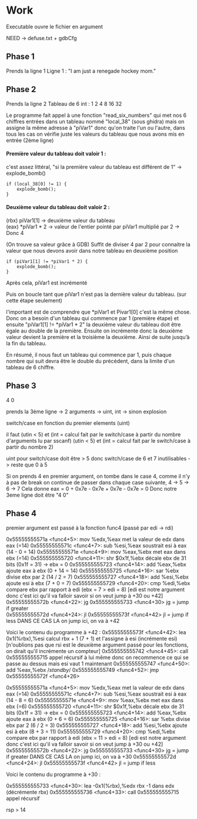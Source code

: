 # Work

Executable ouvre le fichier en argument

NEED -> defuse.txt + gdbCfg

## Phase 1
Prends la ligne 1
Ligne 1 : "I am just a renegade hockey mom."

## Phase 2
Prends la ligne 2
Tableau de 6 int : 1 2 4 8 16 32

Le programme fait appel à une fonction "read_six_numbers" qui met nos 6 chiffres entrées dans un tableau nommé "local_38" (sous ghidra) mais on assigne la même adresse à "piVar1" donc qu'on traite l'un ou l'autre, dans tous les cas on vérifie juste les valeurs du tableau que nous avons mis en entrée (2ème ligne)

#### Première valeur du tableau doit valoir 1 :
c'est assez littéral, "si la première valeur du tableau est différent de 1" -> explode_bomb()
	
	if (local_38[0] != 1) {
		explode_bomb();
	}
	
#### Deuxième valeur du tableau doit valoir 2 :
(rbx) piVar1[1] -> deuxième valeur du tableau    
(eax) *piVar1 * 2 -> valeur de l'entier pointé par piVar1 multiplié par 2 -> Donc 4
 
(On trouve sa valeur grâce à GDB)
Suffit de diviser 4 par 2 pour connaitre la valeur que nous devons avoir dans notre tableau en deuxième position
	
	if (piVar1[1] != *piVar1 * 2) {
		explode_bomb();
	}
	
Après cela, piVar1 est incrémenté
	
Puis on boucle tant que piVar1 n'est pas la dernière valeur du tableau. (sur cette étape seulement)
	
l'important est de comprendre que *piVar1 et Pivar1[0] c'est la même chose. Donc on a besoin d'un tableau qui commence par 1 (première étape) et ensuite "piVar1[1] != *piVar1 * 2" la deuxième valeur du tableau doit être égale au double de la première. Ensuite on incrémente donc la deuxième valeur devient la première et la troisième la deuxième. Ainsi de suite jusqu’à la fin du tableau. 
	
En résumé, il nous faut un tableau qui commence par 1, puis chaque nombre qui suit devra être le double du précédent, dans la limite d'un tableau de 6 chiffre.

## Phase 3

4 0

prends la 3ème ligne -> 2 arguments -> uint, int -> sinon explosion

switch/case en fonction du premier elements (uint)

il faut (utin < 5) et (int = calcul fait par le switch/case à partir du nombre d'arguments lu par sscanf)
	(utin < 5) et (int = calcul fait par le switch/case à partir du nombre 2)

 uint pour switch/case doit être > 5 donc switch/case de 6 et 7 inutilisables -> reste que 0 à 5

Si on prends 4 en premier argument, on tombe dans le case 4, comme il n'y à pas de break on continue de passer dans chaque case suivante, 4 -> 5 -> 6 -> 7
Cela donne eax = 0 + 0x7e - 0x7e + 0x7e - 0x7e = 0
Donc notre 3eme ligne doit être "4 0"
 
## Phase 4

premier argument est passé à la fonction func4 (passé par edi -> rdi)

   0x55555555571a <func4+5>:	mov    %edx,%eax			met la valeur de edx dans eax (=14)	
   0x55555555571c <func4+7>:	sub    %esi,%eax			soustrait esi à eax (14 - 0 = 14)
   0x55555555571e <func4+9>:	mov    %eax,%ebx			met eax dans ebx (=14)
   0x555555555720 <func4+11>:	shr    $0x1f,%ebx			décale ebx de 31 bits (0x1f = 31) -> ebx = 0
   0x555555555723 <func4+14>:	add    %eax,%ebx			ajoute eax à ebx (0 + 14 = 14)
   0x555555555725 <func4+16>:	sar    %ebx				divise ebx par 2 (14 / 2 = 7)
   0x555555555727 <func4+18>:	add    %esi,%ebx			ajoute esi à ebx (7 + 0 = 7)
   0x555555555729 <func4+20>:	cmp    %edi,%ebx			compare ebx par rapport à edi (ebx = 7 > edi = 8) [edi est notre argument donc c'est ici qu'il va falloir savoir si on veut jump à +30 ou +42]
   0x55555555572b <func4+22>:	jg     0x555555555733 <func4+30>	jg = jump if greater	
   0x55555555572d <func4+24>:	jl     0x55555555573f <func4+42>	jl = jump if less	DANS CE CAS LA on jump ici, on va à +42

Voici le contenu du programme à +42 :
   0x55555555573f <func4+42>:	lea    0x1(%rbx),%esi			calcul rbx + 1 (7 + 1) et l'assigne à esi (incrémente esi) [n'oublions pas que rsi est le deuxième argument passé pour les fonctions, on dirait qu'il incrémente un compteur]
   0x555555555742 <func4+45>:	call   0x555555555715 <func4>		appel récursif à lui même donc on recommence ce qui se passe au dessus mais esi vaut 1 maintenant
   0x555555555747 <func4+50>:	add    %eax,%ebx			/*standby*/
   0x555555555749 <func4+52>:	jmp    0x55555555572f <func4+26>

   0x55555555571a <func4+5>:	mov    %edx,%eax			met la valeur de edx dans eax (=14)	
   0x55555555571c <func4+7>:	sub    %esi,%eax			soustrait esi à eax (14 - 8 = 6)
   0x55555555571e <func4+9>:	mov    %eax,%ebx			met eax dans ebx (=6)
   0x555555555720 <func4+11>:	shr    $0x1f,%ebx			décale ebx de 31 bits (0x1f = 31) -> ebx = 0
   0x555555555723 <func4+14>:	add    %eax,%ebx			ajoute eax à ebx (0 + 6 = 6)
   0x555555555725 <func4+16>:	sar    %ebx				divise ebx par 2 (6 / 2 = 3)
   0x555555555727 <func4+18>:	add    %esi,%ebx			ajoute esi à ebx (8 + 3 = 11)
   0x555555555729 <func4+20>:	cmp    %edi,%ebx			compare ebx par rapport à edi (ebx = 11 > edi = 8) [edi est notre argument donc c'est ici qu'il va falloir savoir si on veut jump à +30 ou +42]
   0x55555555572b <func4+22>:	jg     0x555555555733 <func4+30>	jg = jump if greater	DANS CE CAS LA on jump ici, on va à +30
   0x55555555572d <func4+24>:	jl     0x55555555573f <func4+42>	jl = jump if less	

Voici le contenu du programme à +30 :

   0x555555555733 <func4+30>:	lea    -0x1(%rbx),%edx			rbx -1 dans edx (décrémente rbx)
   0x555555555736 <func4+33>:	call   0x555555555715 <func4>		appel récursif




rsp > 14




